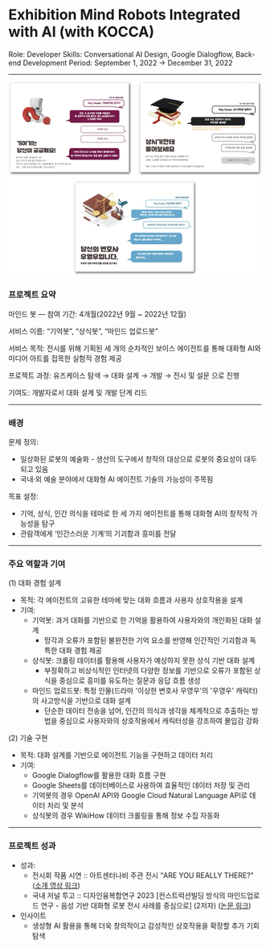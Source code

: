 # Exhibition Mind Robots Integrated with AI (with KOCCA)

Role: Developer
Skills: Conversational AI Design, Google Dialogflow, Back-end Development
Period: September 1, 2022 → December 31, 2022

---

![로봇아트 프로젝트 이미지](/images/mindbot.png)

### 프로젝트 요약

마인드 봇 — 참여 기간: 4개월(2022년 9월 ~ 2022년 12월)

서비스 이름: “기억봇”, “상식봇”, “마인드 업로드봇”

서비스 목적: 전시를 위해 기획된 세 개의 순차적인 보이스 에이전트를 통해 대화형 AI와 미디어 아트를 접목한 실험적 경험 제공

프로젝트 과정: 유즈케이스 탐색 → 대화 설계 → 개발 → 전시 및 설문 으로 진행

기여도: 개발자로서 대화 설계 및 개발 단계 리드

---

### 배경

문제 정의:

- 일상화된 로봇의 예술화 - 생산의 도구에서 창작의 대상으로 로봇의 중요성이 대두되고 있음
- 국내·외 예술 분야에서 대화형 AI 에이전트 기술의 가능성이 주목됨

목표 설정:

- 기억, 상식, 인간 의식을 테마로 한 세 가지 에이전트를 통해 대화형 AI의 창작적 가능성을 탐구
- 관람객에게 ‘인간스러운 기계’의 기괴함과 흥미를 전달

---

### 주요 역할과 기여

(1) 대화 경험 설계

- 목적: 각 에이전트의 고유한 테마에 맞는 대화 흐름과 사용자 상호작용을 설계
- 기여:
    - 기억봇: 과거 대화를 기반으로 한 기억을 활용하여 사용자와의 개인화된 대화 설계
        - 망각과 오류가 포함된 불완전한 기억 요소를 반영해 인간적인 기괴함과 독특한 대화 경험 제공
    - 상식봇: 크롤링 데이터를 활용해 사용자가 예상하지 못한 상식 기반 대화 설계
        - 부정확하고 비상식적인 인터넷의 다양한 정보를 기반으로 오류가 포함된 상식을 중심으로 흥미를 유도하는 질문과 응답 흐름 생성
    - 마인드 업로드봇: 특정 인물(드라마 '이상한 변호사 우영우'의 '우영우' 캐릭터)의 사고방식을 기반으로 대화 설계
        - 단순한 데이터 전송을 넘어, 인간의 의식과 생각을 체계적으로 추출하는 방법을 중심으로 사용자와의 상호작용에서 캐릭터성을 강조하여 몰입감 강화

(2) 기술 구현

- 목적: 대화 설계를 기반으로 에이전트 기능을 구현하고 데이터 처리
- 기여:
    - Google Dialogflow를 활용한 대화 흐름 구현
    - Google Sheets를 데이터베이스로 사용하여 효율적인 데이터 저장 및 관리
    - 기억봇의 경우 OpenAI API와 Google Cloud Natural Language API로 데이터 처리 및 분석
    - 상식봇의 경우 WikiHow 데이터 크롤링을 통해 정보 수집 자동화

---

### 프로젝트 성과

- 성과:
    - 전시회 작품 시연 :: 아트센터나비 주관 전시 “ARE YOU REALLY THERE?” ([소개 영상 링크](https://www.youtube.com/watch?v=tXvo3JLIdPg))
    - 국내 저널 투고 :: 디자인융복합연구 2023 [컨스트럭션빌딩 방식의 마인드업로드 연구 - 음성 기반 대화형 로봇 전시 사례를 중심으로] (2저자) ([논문 링크](https://kiss.kstudy.com/Detail/Ar?key=4037302))
- 인사이트
    - 생성형 AI 활용을 통해 더욱 창의적이고 감성적인 상호작용을 확장할 추가 기회 탐색